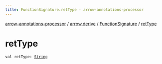```yaml
---
title: FunctionSignature.retType - arrow-annotations-processor
---
```


[arrow-annotations-processor](../../index.html) / [arrow.derive](../index.html) / [FunctionSignature](index.html) / [retType](./ret-type.html)

# retType

`val retType: `[`String`](https://kotlinlang.org/api/latest/jvm/stdlib/kotlin/-string/index.html)